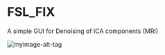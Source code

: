 # FSL_FIX

A simple GUI for Denoising of ICA components (MRI)


![myimage-alt-tag](https://photos.google.com/photo/AF1QipNVMGmQzT0PCf6jaW-_ZpaVdxXdC3LP3V_W3S1a)

